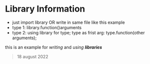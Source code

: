 # Library Information

- just import library OR write in same file like this example
- type 1: library.function()arguments
- type 2: using library for type; type as frist arg: type.function(other arguments);

this is an example for *writing* and *using* ***libraries***

> 18 august 2022
